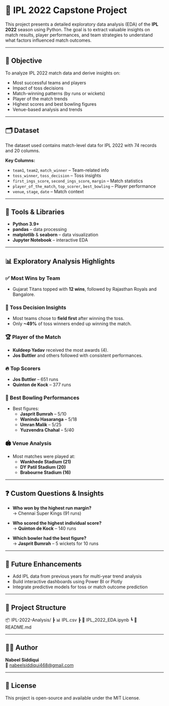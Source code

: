 # 🏏 IPL 2022 Capstone Project

This project presents a detailed exploratory data analysis (EDA) of the **IPL 2022** season using Python. The goal is to extract valuable insights on match results, player performances, and team strategies to understand what factors influenced match outcomes.

---

## 📌 Objective

To analyze IPL 2022 match data and derive insights on:

- Most successful teams and players
- Impact of toss decisions
- Match-winning patterns (by runs or wickets)
- Player of the match trends
- Highest scores and best bowling figures
- Venue-based analysis and trends

---

## 🗂️ Dataset

The dataset used contains match-level data for IPL 2022 with 74 records and 20 columns.

**Key Columns:**
- `team1`, `team2`, `match_winner` – Team-related info
- `toss_winner`, `toss_decision` – Toss insights
- `first_ings_score`, `second_ings_score`, `margin` – Match statistics
- `player_of_the_match`, `top_scorer`, `best_bowling` – Player performance
- `venue`, `stage`, `date` – Match context

---

## 🧰 Tools & Libraries

- **Python 3.9+**
- **pandas** – data processing
- **matplotlib** & **seaborn** – data visualization
- **Jupyter Notebook** – interactive EDA

---

## 📊 Exploratory Analysis Highlights

### ✅ Most Wins by Team
- Gujarat Titans topped with **12 wins**, followed by Rajasthan Royals and Bangalore.

### 🧠 Toss Decision Insights
- Most teams chose to **field first** after winning the toss.
- Only **~49%** of toss winners ended up winning the match.

### 🏆 Player of the Match
- **Kuldeep Yadav** received the most awards (4).
- **Jos Buttler** and others followed with consistent performances.

### 🔥 Top Scorers
- **Jos Buttler** – 651 runs
- **Quinton de Kock** – 377 runs

### 🎯 Best Bowling Performances
- Best figures:  
  - **Jasprit Bumrah** – 5/10  
  - **Wanindu Hasaranga** – 5/18  
  - **Umran Malik** – 5/25  
  - **Yuzvendra Chahal** – 5/40

### 🏟️ Venue Analysis
- Most matches were played at:
  - **Wankhede Stadium (21)**  
  - **DY Patil Stadium (20)**  
  - **Brabourne Stadium (16)**  

---

## ❓ Custom Questions & Insights

- **Who won by the highest run margin?**  
  → Chennai Super Kings (91 runs)

- **Who scored the highest individual score?**  
  → **Quinton de Kock** – 140 runs

- **Which bowler had the best figure?**  
  → **Jasprit Bumrah** – 5 wickets for 10 runs

---

## 🚀 Future Enhancements

- Add IPL data from previous years for multi-year trend analysis
- Build interactive dashboards using Power BI or Plotly
- Integrate predictive models for toss or match outcome prediction

---

## 📁 Project Structure

📦 IPL-2022-Analysis/
┣ 📊 IPL.csv
┣ 📓 IPL_2022_EDA.ipynb
┗ 📄 README.md

---

## 🙋‍♂️ Author

**Nabeel Siddiqui**  
📧 nabeelsiddiqui468@gmail.com

---

## 📃 License

This project is open-source and available under the MIT License.
